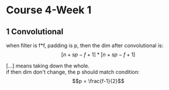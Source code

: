 Course 4-Week 1
=========

## 1 Convolutional 
when filter is f*f, padding is p, then
the dim after convolutional is:
$$[n+sp-f+1]*[n+sp-f+1]$$

$[...]$ means taking down the whole.  
if then dim don't change, the p should match condition:
$$p = \frac{f-1}{2}$$

